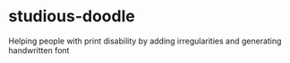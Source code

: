 # studious-doodle
Helping people with print disability by adding irregularities and generating handwritten font  
